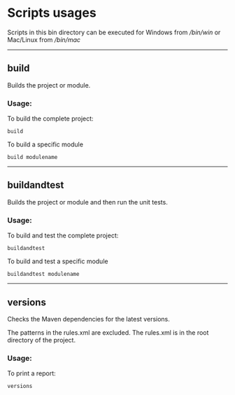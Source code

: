 # Scripts usages

Scripts in this bin directory can be executed
for Windows from _/bin/win_ or Mac/Linux from _/bin/mac_

---
## build

Builds the project or module.

### Usage:

To build the complete project:

```build```

To build a specific module

```build modulename```

---

## buildandtest

Builds the project or module and then run the unit tests.

### Usage:

To build and test the complete project:

```buildandtest```

To build and test a specific module

```buildandtest modulename```

---

## versions

Checks the Maven dependencies for the latest versions.

The patterns in the rules.xml are excluded. The rules.xml is
in the root directory of the project.

### Usage:

To print a report:

```versions```


